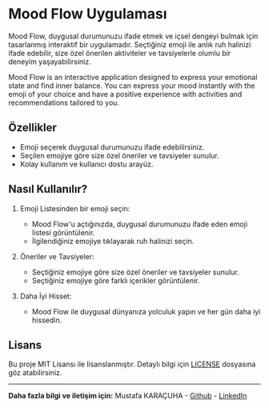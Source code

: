 # Mood Flow Uygulaması

Mood Flow, duygusal durumunuzu ifade etmek ve içsel dengeyi bulmak için tasarlanmış interaktif bir uygulamadır. Seçtiğiniz emoji ile anlık ruh halinizi ifade edebilir, size özel önerilen aktiviteler ve tavsiyelerle olumlu bir deneyim yaşayabilirsiniz.

Mood Flow is an interactive application designed to express your emotional state and find inner balance. You can express your mood instantly with the emoji of your choice and have a positive experience with activities and recommendations tailored to you.

## Özellikler

- Emoji seçerek duygusal durumunuzu ifade edebilirsiniz.
- Seçilen emojiye göre size özel öneriler ve tavsiyeler sunulur.
- Kolay kullanım ve kullanıcı dostu arayüz.

## Nasıl Kullanılır?

1. Emoji Listesinden bir emoji seçin:
   - Mood Flow'u açtığınızda, duygusal durumunuzu ifade eden emoji listesi görüntülenir.
   - İlgilendiğiniz emojiye tıklayarak ruh halinizi seçin.

2. Öneriler ve Tavsiyeler:
   - Seçtiğiniz emojiye göre size özel öneriler ve tavsiyeler sunulur.
   - Seçtiğiniz emojiye göre farklı içerikler görüntülenir.

3. Daha İyi Hisset:
   - Mood Flow ile duygusal dünyanıza yolculuk yapın ve her gün daha iyi hissedin.


## Lisans

Bu proje MIT Lisansı ile lisanslanmıştır. Detaylı bilgi için [LICENSE](LICENSE) dosyasına göz atabilirsiniz.

---

**Daha fazla bilgi ve iletişim için:**
Mustafa KARAÇUHA - [Github](https://github.com/mustafakaracuha) - [LinkedIn](https://www.linkedin.com/in/mustafakaracuha)
